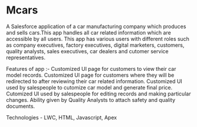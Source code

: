 # Mcars

A Salesforce application of a car manufacturing company which produces and sells cars.This app handles all car related information which are accessible by all users.
This app has various users with different roles such as company executives, factory executives, digital marketers, customers, quality analysts, sales executives, car dealers and cutomer service representatives.
 
 Features of app :- 
 Customized UI page for customers to view their car model records.
 Customized UI page for customers where they will be redirected to after reviewing their car related information.
 Customized UI used by salespeople to cutomize car model and generate final price.
 Cutomized UI used by salespeople for editing records and making particular changes.
 Ability given by Quality Analysts to attach safety and quality documents.
 
 Technologies - LWC, HTML, Javascript, Apex
